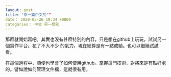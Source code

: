 ```yaml
---
layout: post
title: "來一篇中文的""
date： 2020-05-26 19:34 +0800
categories： 中文 另一類別
---
```

那麽就開始寫吧。其實也沒有甚麽特別的內容，只是想在github上玩玩，試試另一個寫作平台。花了不大不少
的氣力，現在總算是有一點成績。也可以繼續試試看。

在這個過程中，順便也學會了如何使用github。掌握這門技術，對將來是有點好處的。譬如說如何管理文件檔，這就很有用。